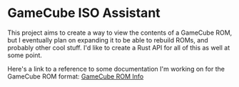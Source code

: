 # GameCube ISO Assistant

This project aims to create a way to view the contents of a GameCube ROM, but I eventually plan on expanding it to be able to rebuild ROMs, and probably other cool stuff. I'd like to create a Rust API for all of this as well at some point.

Here's a link to a reference to some documentation I'm working on for the GameCube ROM format: [GameCube ROM Info](https://docs.google.com/document/d/1uuLgEZhlXwPBKyDEFGLU_g_7azzA60bv5O3kPxXZmyE/edit?usp=sharing)

